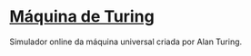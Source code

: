 # [Máquina de Turing](https://turing.marcelorezin.com.br)

Simulador online da máquina universal criada por Alan Turing.
